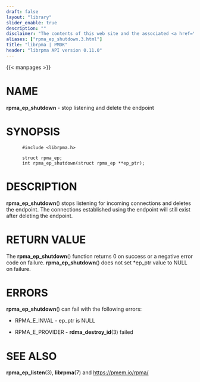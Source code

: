 ```yaml
---
draft: false
layout: "library"
slider_enable: true
description: ""
disclaimer: "The contents of this web site and the associated <a href=\"https://github.com/pmem\">GitHub repositories</a> are BSD-licensed open source."
aliases: ["rpma_ep_shutdown.3.html"]
title: "librpma | PMDK"
header: "librpma API version 0.11.0"
---
```

{{< manpages >}}

[comment]: <> (SPDX-License-Identifier: BSD-3-Clause)
[comment]: <> (Copyright 2020-2022, Intel Corporation)

NAME
====

**rpma\_ep\_shutdown** - stop listening and delete the endpoint

SYNOPSIS
========

          #include <librpma.h>

          struct rpma_ep;
          int rpma_ep_shutdown(struct rpma_ep **ep_ptr);

DESCRIPTION
===========

**rpma\_ep\_shutdown**() stops listening for incoming connections and
deletes the endpoint. The connections established using the endpoint
will still exist after deleting the endpoint.

RETURN VALUE
============

The **rpma\_ep\_shutdown**() function returns 0 on success or a negative
error code on failure. **rpma\_ep\_shutdown**() does not set \*ep\_ptr
value to NULL on failure.

ERRORS
======

**rpma\_ep\_shutdown**() can fail with the following errors:

-   RPMA\_E\_INVAL - ep\_ptr is NULL

-   RPMA\_E\_PROVIDER - **rdma\_destroy\_id**(3) failed

SEE ALSO
========

**rpma\_ep\_listen**(3), **librpma**(7) and https://pmem.io/rpma/
